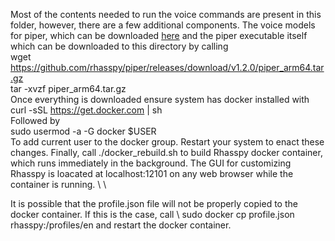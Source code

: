 Most of the contents needed to run the voice commands are present in this folder, however, there are a few additional components. The voice models for piper, which can be downloaded [here](https://github.com/rhasspy/piper/blob/master/VOICES.md)
and the piper executable itself which can be downloaded to this directory by calling \
wget https://github.com/rhasspy/piper/releases/download/v1.2.0/piper_arm64.tar.gz \
tar -xvzf piper_arm64.tar.gz \
Once everything is downloaded ensure system has docker installed with\
curl -sSL https://get.docker.com | sh\
Followed by\
sudo usermod -a -G docker $USER\
To add current user to the docker group. Restart your system to enact these changes.
Finally, call ./docker_rebuild.sh to build Rhasspy docker container, which runs immediately in the background. The GUI for customizing Rhasspy is loacated at localhost:12101 on any web browser while the container is running. \ \

It is possible that the profile.json file will not be properly copied to the docker container. If this is the case, call \ sudo docker cp profile.json rhasspy:/profiles/en and restart the docker container.
